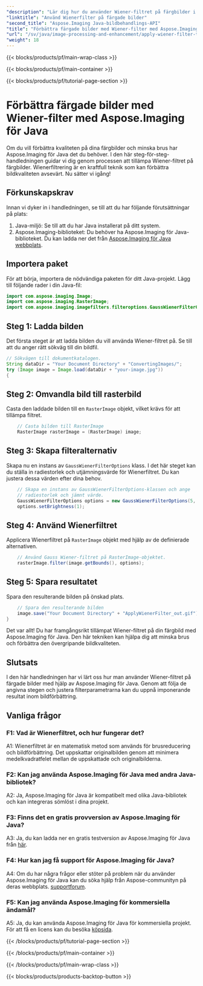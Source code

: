 ```yaml
---
"description": "Lär dig hur du använder Wiener-filtret på färgbilder i Java med Aspose.Imaging för Java. Förbättra bildkvaliteten och minska brus utan ansträngning."
"linktitle": "Använd Wienerfilter på färgade bilder"
"second_title": "Aspose.Imaging Java-bildbehandlings-API"
"title": "Förbättra färgade bilder med Wiener-filter med Aspose.Imaging för Java"
"url": "/sv/java/image-processing-and-enhancement/apply-wiener-filter-to-colored-images/"
"weight": 18
---
```


{{< blocks/products/pf/main-wrap-class >}}

{{< blocks/products/pf/main-container >}}

{{< blocks/products/pf/tutorial-page-section >}}

# Förbättra färgade bilder med Wiener-filter med Aspose.Imaging för Java

Om du vill förbättra kvaliteten på dina färgbilder och minska brus har Aspose.Imaging för Java det du behöver. I den här steg-för-steg-handledningen guidar vi dig genom processen att tillämpa Wiener-filtret på färgbilder. Wienerfiltrering är en kraftfull teknik som kan förbättra bildkvaliteten avsevärt. Nu sätter vi igång!

## Förkunskapskrav

Innan vi dyker in i handledningen, se till att du har följande förutsättningar på plats:

1. Java-miljö: Se till att du har Java installerat på ditt system.
2. Aspose.Imaging-biblioteket: Du behöver ha Aspose.Imaging för Java-biblioteket. Du kan ladda ner det från [Aspose.Imaging för Java webbplats](https://releases.aspose.com/imaging/java/).

## Importera paket

För att börja, importera de nödvändiga paketen för ditt Java-projekt. Lägg till följande rader i din Java-fil:

```java
import com.aspose.imaging.Image;
import com.aspose.imaging.RasterImage;
import com.aspose.imaging.imagefilters.filteroptions.GaussWienerFilterOptions;
```

## Steg 1: Ladda bilden

Det första steget är att ladda bilden du vill använda Wiener-filtret på. Se till att du anger rätt sökväg till din bildfil.

```java
// Sökvägen till dokumentkatalogen.
String dataDir = "Your Document Directory" + "ConvertingImages/";
try (Image image = Image.load(dataDir + "your-image.jpg"))
{
```

## Steg 2: Omvandla bild till rasterbild

Casta den laddade bilden till en `RasterImage` objekt, vilket krävs för att tillämpa filtret.

```java
    // Casta bilden till RasterImage
    RasterImage rasterImage = (RasterImage) image;
```

## Steg 3: Skapa filteralternativ

Skapa nu en instans av `GaussWienerFilterOptions` klass. I det här steget kan du ställa in radiestorlek och utjämningsvärde för Wienerfiltret. Du kan justera dessa värden efter dina behov.

```java
    // Skapa en instans av GaussWienerFilterOptions-klassen och ange
    // radiestorlek och jämnt värde.
    GaussWienerFilterOptions options = new GaussWienerFilterOptions(5, 1.5);
    options.setBrightness(1);
```

## Steg 4: Använd Wienerfiltret

Applicera Wienerfiltret på `RasterImage` objekt med hjälp av de definierade alternativen.

```java
    // Använd Gauss Wiener-filtret på RasterImage-objektet.
    rasterImage.filter(image.getBounds(), options);
```

## Steg 5: Spara resultatet

Spara den resulterande bilden på önskad plats.

```java
    // Spara den resulterande bilden
    image.save("Your Document Directory" + "ApplyWienerFilter_out.gif");
}
```

Det var allt! Du har framgångsrikt tillämpat Wiener-filtret på din färgbild med Aspose.Imaging för Java. Den här tekniken kan hjälpa dig att minska brus och förbättra den övergripande bildkvaliteten.

## Slutsats

I den här handledningen har vi lärt oss hur man använder Wiener-filtret på färgade bilder med hjälp av Aspose.Imaging för Java. Genom att följa de angivna stegen och justera filterparametrarna kan du uppnå imponerande resultat inom bildförbättring.

## Vanliga frågor

### F1: Vad är Wienerfiltret, och hur fungerar det?

A1: Wienerfiltret är en matematisk metod som används för brusreducering och bildförbättring. Det uppskattar originalbilden genom att minimera medelkvadratfelet mellan de uppskattade och originalbilderna.

### F2: Kan jag använda Aspose.Imaging för Java med andra Java-bibliotek?

A2: Ja, Aspose.Imaging för Java är kompatibelt med olika Java-bibliotek och kan integreras sömlöst i dina projekt.

### F3: Finns det en gratis provversion av Aspose.Imaging för Java?

A3: Ja, du kan ladda ner en gratis testversion av Aspose.Imaging för Java från [här](https://releases.aspose.com/).

### F4: Hur kan jag få support för Aspose.Imaging för Java?

A4: Om du har några frågor eller stöter på problem när du använder Aspose.Imaging för Java kan du söka hjälp från Aspose-communityn på deras webbplats. [supportforum](https://forum.aspose.com/).

### F5: Kan jag använda Aspose.Imaging för kommersiella ändamål?

A5: Ja, du kan använda Aspose.Imaging för Java för kommersiella projekt. För att få en licens kan du besöka [köpsida](https://purchase.aspose.com/buy).

{{< /blocks/products/pf/tutorial-page-section >}}

{{< /blocks/products/pf/main-container >}}

{{< /blocks/products/pf/main-wrap-class >}}

{{< blocks/products/products-backtop-button >}}